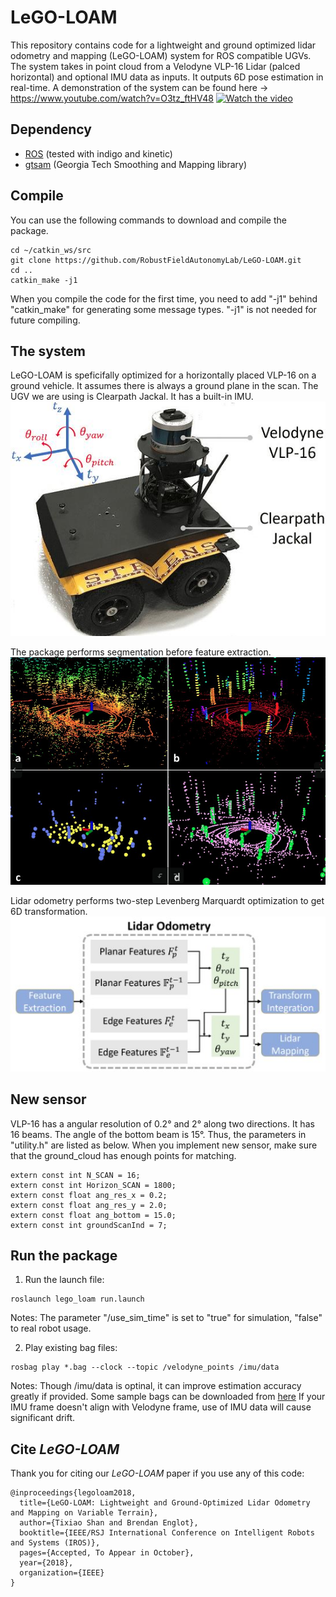 # LeGO-LOAM

This repository contains code for a lightweight and ground optimized lidar odometry and mapping (LeGO-LOAM) system for ROS compatible UGVs. The system takes in point cloud  from a Velodyne VLP-16 Lidar (palced horizontal) and optional IMU data as inputs. It outputs 6D pose estimation in real-time. A demonstration of the system can be found here -> https://www.youtube.com/watch?v=O3tz_ftHV48
[![Watch the video](/LeGO-LOAM/launch/demo.gif)](https://www.youtube.com/watch?v=O3tz_ftHV48)

## Dependency

- [ROS](http://wiki.ros.org/ROS/Installation) (tested with indigo and kinetic)
- [gtsam](https://bitbucket.org/gtborg/gtsam) (Georgia Tech Smoothing and Mapping library)

## Compile

You can use the following commands to download and compile the package.

```
cd ~/catkin_ws/src
git clone https://github.com/RobustFieldAutonomyLab/LeGO-LOAM.git
cd ..
catkin_make -j1
```
When you compile the code for the first time, you need to add "-j1" behind "catkin_make" for generating some message types. "-j1" is not needed for future compiling.

## The system

LeGO-LOAM is speficifally optimized for a horizontally placed VLP-16 on a ground vehicle. It assumes there is always a ground plane in the scan. The UGV we are using is Clearpath Jackal. It has a built-in IMU. 
![Jackal](/LeGO-LOAM/launch/jackal-label.jpg)

The package performs segmentation before feature extraction.
![Segmentaion](/LeGO-LOAM/launch/seg-total.jpg)

Lidar odometry performs two-step Levenberg Marquardt optimization to get 6D transformation.
![Odometry](/LeGO-LOAM/launch/odometry.jpg)

## New sensor

VLP-16 has a angular resolution of 0.2&deg; and 2&deg; along two directions. It has 16 beams. The angle of the bottom beam is 15&deg;. Thus, the parameters in "utility.h" are listed as below. When you implement new sensor, make sure that the ground_cloud has enough points for matching.

```
extern const int N_SCAN = 16;
extern const int Horizon_SCAN = 1800;
extern const float ang_res_x = 0.2;
extern const float ang_res_y = 2.0;
extern const float ang_bottom = 15.0;
extern const int groundScanInd = 7;
```
## Run the package

1. Run the launch file:
```
roslaunch lego_loam run.launch
```
Notes: The parameter "/use_sim_time" is set to "true" for simulation, "false" to real robot usage.

2. Play existing bag files:
```
rosbag play *.bag --clock --topic /velodyne_points /imu/data
```
Notes: Though /imu/data is optinal, it can improve estimation accuracy greatly if provided. Some sample bags can be downloaded from [here](https://github.com/RobustFieldAutonomyLab/jackal_dataset_20170608) If your IMU frame doesn't align with Velodyne frame, use of IMU data will cause significant drift.

## Cite *LeGO-LOAM*

Thank you for citing our *LeGO-LOAM* paper if you use any of this code: 
```
@inproceedings{legoloam2018,
  title={LeGO-LOAM: Lightweight and Ground-Optimized Lidar Odometry and Mapping on Variable Terrain},
  author={Tixiao Shan and Brendan Englot},
  booktitle={IEEE/RSJ International Conference on Intelligent Robots and Systems (IROS)},
  pages={Accepted, To Appear in October},
  year={2018},
  organization={IEEE}
}
```
